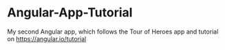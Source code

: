 # Angular-App-Tutorial
My second Angular app, which follows the Tour of Heroes app and tutorial on https://angular.io/tutorial
